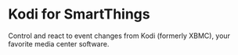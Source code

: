 # Kodi for SmartThings
Control and react to event changes from Kodi (formerly XBMC), your favorite media center software.
